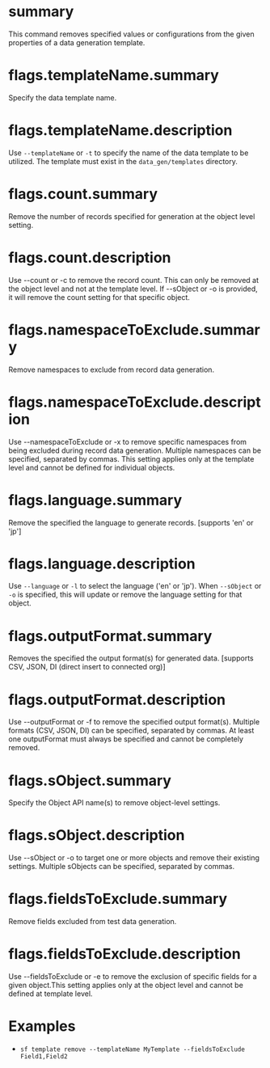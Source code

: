 # summary

This command removes specified values or configurations from the given properties of a data generation template.

# flags.templateName.summary

Specify the data template name.

# flags.templateName.description

Use `--templateName` or `-t` to specify the name of the data template to be utilized. The template must exist in the `data_gen/templates` directory.

# flags.count.summary

Remove the number of records specified for generation at the object level setting.

# flags.count.description

Use --count or -c to remove the record count. This can only be removed at the object level and not at the template level. If --sObject or -o is provided, it will remove the count setting for that specific object.

# flags.namespaceToExclude.summary

Remove namespaces to exclude from record data generation.

# flags.namespaceToExclude.description

Use --namespaceToExclude or -x to remove specific namespaces from being excluded during record data generation. Multiple namespaces can be specified, separated by commas. This setting applies only at the template level and cannot be defined for individual objects.

# flags.language.summary

Remove the specified the language to generate records. [supports 'en' or 'jp']

# flags.language.description

Use `--language` or `-l` to select the language ('en' or 'jp'). When `--sObject` or `-o` is specified, this will update or remove the language setting for that object.

# flags.outputFormat.summary

Removes the specified the output format(s) for generated data. [supports CSV, JSON, DI (direct insert to connected org)]

# flags.outputFormat.description

Use --outputFormat or -f to remove the specified output format(s). Multiple formats (CSV, JSON, DI) can be specified, separated by commas. At least one outputFormat must always be specified and cannot be completely removed.

# flags.sObject.summary

Specify the Object API name(s) to remove object-level settings.

# flags.sObject.description

Use --sObject or -o to target one or more objects and remove their existing settings. Multiple sObjects can be specified, separated by commas.

# flags.fieldsToExclude.summary

Remove fields excluded from test data generation.

# flags.fieldsToExclude.description

Use --fieldsToExclude or -e to remove the exclusion of specific fields for a given object.This setting applies only at the object level and cannot be defined at template level.

# Examples

- `sf template remove --templateName MyTemplate --fieldsToExclude Field1,Field2`
